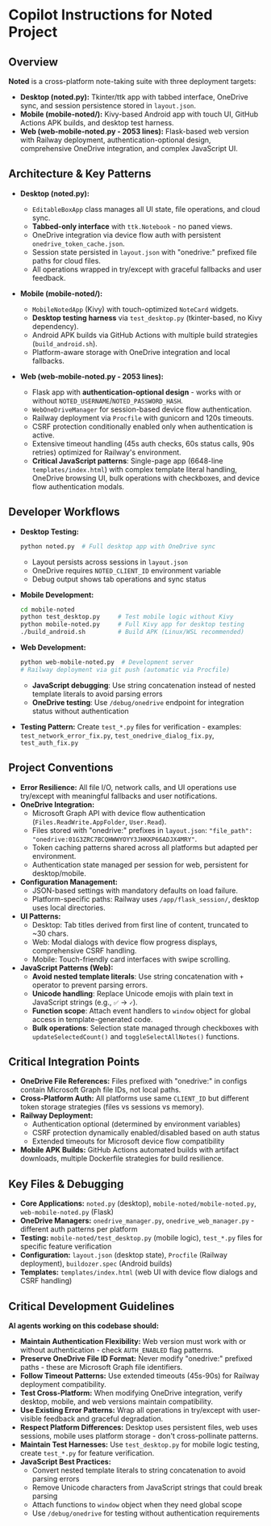 <!--
  Copilot Instructions for Noted Project
  Last updated: 2025-09-30
-->

# Copilot Instructions for Noted Project

## Overview

**Noted** is a cross-platform note-taking suite with three deployment targets:
- **Desktop (noted.py):** Tkinter/ttk app with tabbed interface, OneDrive sync, and session persistence stored in `layout.json`.
- **Mobile (mobile-noted/):** Kivy-based Android app with touch UI, GitHub Actions APK builds, and desktop test harness.
- **Web (web-mobile-noted.py - 2053 lines):** Flask-based web version with Railway deployment, authentication-optional design, comprehensive OneDrive integration, and complex JavaScript UI.

## Architecture & Key Patterns

- **Desktop (noted.py):**
  - `EditableBoxApp` class manages all UI state, file operations, and cloud sync.
  - **Tabbed-only interface** with `ttk.Notebook` - no paned views.
  - OneDrive integration via device flow auth with persistent `onedrive_token_cache.json`.
  - Session state persisted in `layout.json` with "onedrive:" prefixed file paths for cloud files.
  - All operations wrapped in try/except with graceful fallbacks and user feedback.

- **Mobile (mobile-noted/):**
  - `MobileNotedApp` (Kivy) with touch-optimized `NoteCard` widgets.
  - **Desktop testing harness** via `test_desktop.py` (tkinter-based, no Kivy dependency).
  - Android APK builds via GitHub Actions with multiple build strategies (`build_android.sh`).
  - Platform-aware storage with OneDrive integration and local fallbacks.

- **Web (web-mobile-noted.py - 2053 lines):**
  - Flask app with **authentication-optional design** - works with or without `NOTED_USERNAME`/`NOTED_PASSWORD_HASH`.
  - `WebOneDriveManager` for session-based device flow authentication.
  - Railway deployment via `Procfile` with gunicorn and 120s timeouts.
  - CSRF protection conditionally enabled only when authentication is active.
  - Extensive timeout handling (45s auth checks, 60s status calls, 90s retries) optimized for Railway's environment.
  - **Critical JavaScript patterns**: Single-page app (6648-line `templates/index.html`) with complex template literal handling, OneDrive browsing UI, bulk operations with checkboxes, and device flow authentication modals.

## Developer Workflows

- **Desktop Testing:**
  ```bash
  python noted.py  # Full desktop app with OneDrive sync
  ```
  - Layout persists across sessions in `layout.json`
  - OneDrive requires `NOTED_CLIENT_ID` environment variable
  - Debug output shows tab operations and sync status

- **Mobile Development:**
  ```bash
  cd mobile-noted
  python test_desktop.py     # Test mobile logic without Kivy
  python mobile-noted.py     # Full Kivy app for desktop testing
  ./build_android.sh         # Build APK (Linux/WSL recommended)
  ```

- **Web Development:**
  ```bash
  python web-mobile-noted.py  # Development server
  # Railway deployment via git push (automatic via Procfile)
  ```
  - **JavaScript debugging**: Use string concatenation instead of nested template literals to avoid parsing errors
  - **OneDrive testing**: Use `/debug/onedrive` endpoint for integration status without authentication

- **Testing Pattern:** Create `test_*.py` files for verification - examples: `test_network_error_fix.py`, `test_onedrive_dialog_fix.py`, `test_auth_fix.py`

## Project Conventions

- **Error Resilience:** All file I/O, network calls, and UI operations use try/except with meaningful fallbacks and user notifications.
- **OneDrive Integration:**
  - Microsoft Graph API with device flow authentication (`Files.ReadWrite.AppFolder`, `User.Read`).
  - Files stored with "onedrive:" prefixes in `layout.json`: `"file_path": "onedrive:01G3ZRC7BCQHWWYOYY3JHKKP66ADJX4MRY"`.
  - Token caching patterns shared across all platforms but adapted per environment.
  - Authentication state managed per session for web, persistent for desktop/mobile.
- **Configuration Management:**
  - JSON-based settings with mandatory defaults on load failure.
  - Platform-specific paths: Railway uses `/app/flask_session/`, desktop uses local directories.
- **UI Patterns:**
  - Desktop: Tab titles derived from first line of content, truncated to ~30 chars.
  - Web: Modal dialogs with device flow progress displays, comprehensive CSRF handling.
  - Mobile: Touch-friendly card interfaces with swipe scrolling.
- **JavaScript Patterns (Web):**
  - **Avoid nested template literals**: Use string concatenation with `+` operator to prevent parsing errors.
  - **Unicode handling**: Replace Unicode emojis with plain text in JavaScript strings (e.g., `✅` → `✓`).
  - **Function scope**: Attach event handlers to `window` object for global access in template-generated code.
  - **Bulk operations**: Selection state managed through checkboxes with `updateSelectedCount()` and `toggleSelectAllNotes()` functions.

## Critical Integration Points

- **OneDrive File References:** Files prefixed with "onedrive:" in configs contain Microsoft Graph file IDs, not local paths.
- **Cross-Platform Auth:** All platforms use same `CLIENT_ID` but different token storage strategies (files vs sessions vs memory).
- **Railway Deployment:** 
  - Authentication optional (determined by environment variables)
  - CSRF protection dynamically enabled/disabled based on auth status
  - Extended timeouts for Microsoft device flow compatibility
- **Mobile APK Builds:** GitHub Actions automated builds with artifact downloads, multiple Dockerfile strategies for build resilience.

## Key Files & Debugging

- **Core Applications:** `noted.py` (desktop), `mobile-noted/mobile-noted.py`, `web-mobile-noted.py` (Flask)
- **OneDrive Managers:** `onedrive_manager.py`, `onedrive_web_manager.py` - different auth patterns per platform
- **Testing:** `mobile-noted/test_desktop.py` (mobile logic), `test_*.py` files for specific feature verification
- **Configuration:** `layout.json` (desktop state), `Procfile` (Railway deployment), `buildozer.spec` (Android builds)
- **Templates:** `templates/index.html` (web UI with device flow dialogs and CSRF handling)

## Critical Development Guidelines

**AI agents working on this codebase should:**
- **Maintain Authentication Flexibility:** Web version must work with or without authentication - check `AUTH_ENABLED` flag patterns.
- **Preserve OneDrive File ID Format:** Never modify "onedrive:" prefixed paths - these are Microsoft Graph file identifiers.
- **Follow Timeout Patterns:** Use extended timeouts (45s-90s) for Railway deployment compatibility.
- **Test Cross-Platform:** When modifying OneDrive integration, verify desktop, mobile, and web versions maintain compatibility.
- **Use Existing Error Patterns:** Wrap all operations in try/except with user-visible feedback and graceful degradation.
- **Respect Platform Differences:** Desktop uses persistent files, web uses sessions, mobile uses platform storage - don't cross-pollinate patterns.
- **Maintain Test Harnesses:** Use `test_desktop.py` for mobile logic testing, create `test_*.py` for feature verification.
- **JavaScript Best Practices:** 
  - Convert nested template literals to string concatenation to avoid parsing errors
  - Remove Unicode characters from JavaScript strings that could break parsing
  - Attach functions to `window` object when they need global scope
  - Use `/debug/onedrive` for testing without authentication requirements